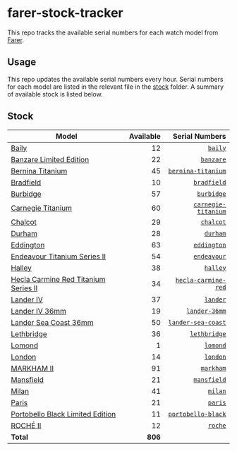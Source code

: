 # farer-stock-tracker

This repo tracks the available serial numbers for each watch model from [Farer](https://farer.com).

## Usage

This repo updates the available serial numbers every hour. Serial numbers for each model are listed in the relevant file in the [stock](./stock) folder. A summary of available stock is listed below.

## Stock

| Model | Available | Serial Numbers |
| ----- | --------: | -------------: |
| [Baily](https://usd.farer.com/products/baily) | 12 | [`baily`](./stock/baily) |
| [Banzare Limited Edition](https://usd.farer.com/products/banzare) | 22 | [`banzare`](./stock/banzare) |
| [Bernina Titanium](https://usd.farer.com/products/bernina-titanium) | 45 | [`bernina-titanium`](./stock/bernina-titanium) |
| [Bradfield](https://usd.farer.com/products/bradfield) | 10 | [`bradfield`](./stock/bradfield) |
| [Burbidge](https://usd.farer.com/products/burbidge) | 57 | [`burbidge`](./stock/burbidge) |
| [Carnegie Titanium](https://usd.farer.com/products/carnegie-titanium) | 60 | [`carnegie-titanium`](./stock/carnegie-titanium) |
| [Chalcot](https://usd.farer.com/products/chalcot) | 29 | [`chalcot`](./stock/chalcot) |
| [Durham](https://usd.farer.com/products/durham) | 28 | [`durham`](./stock/durham) |
| [Eddington](https://usd.farer.com/products/eddington) | 63 | [`eddington`](./stock/eddington) |
| [Endeavour Titanium Series II](https://usd.farer.com/products/endeavour) | 54 | [`endeavour`](./stock/endeavour) |
| [Halley](https://usd.farer.com/products/halley) | 38 | [`halley`](./stock/halley) |
| [Hecla Carmine Red Titanium Series II](https://usd.farer.com/products/hecla-carmine-red) | 34 | [`hecla-carmine-red`](./stock/hecla-carmine-red) |
| [Lander IV](https://usd.farer.com/products/lander) | 37 | [`lander`](./stock/lander) |
| [Lander IV 36mm](https://usd.farer.com/products/lander-36mm) | 19 | [`lander-36mm`](./stock/lander-36mm) |
| [Lander Sea Coast 36mm](https://usd.farer.com/products/lander-sea-coast) | 50 | [`lander-sea-coast`](./stock/lander-sea-coast) |
| [Lethbridge](https://usd.farer.com/products/lethbridge) | 36 | [`lethbridge`](./stock/lethbridge) |
| [Lomond](https://usd.farer.com/products/lomond) | 1 | [`lomond`](./stock/lomond) |
| [London](https://usd.farer.com/products/london) | 14 | [`london`](./stock/london) |
| [MARKHAM II](https://usd.farer.com/products/markham) | 91 | [`markham`](./stock/markham) |
| [Mansfield](https://usd.farer.com/products/mansfield) | 21 | [`mansfield`](./stock/mansfield) |
| [Milan](https://usd.farer.com/products/milan) | 41 | [`milan`](./stock/milan) |
| [Paris](https://usd.farer.com/products/paris) | 21 | [`paris`](./stock/paris) |
| [Portobello Black Limited Edition](https://usd.farer.com/products/portobello-black) | 11 | [`portobello-black`](./stock/portobello-black) |
| [ROCHÉ II](https://usd.farer.com/products/roche) | 12 | [`roche`](./stock/roche) |
| **Total** | **806** | |
